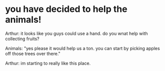 # you have decided to help the animals!

Arthur: it looks like you guys could use a hand. do you wnat help with collecting fruits?

Animals: "yes please it would help us a ton. you can start by picking apples off those trees over there."

Arthur: im starting to really like this place. 

